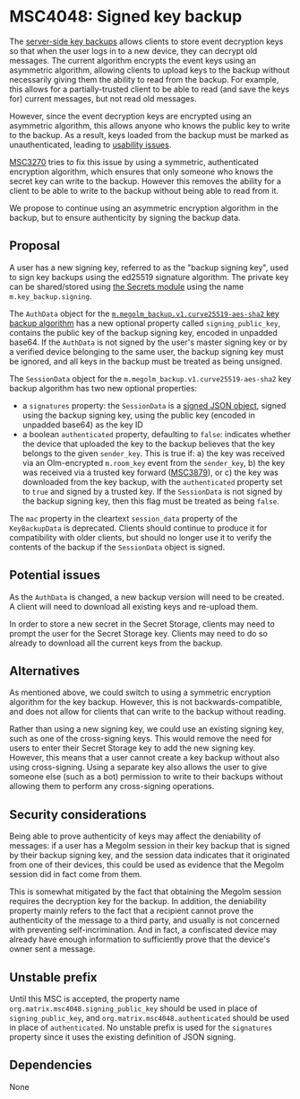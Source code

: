 # MSC4048: Signed key backup

The [server-side key
backups](https://spec.matrix.org/unstable/client-server-api/#server-side-key-backups)
allows clients to store event decryption keys so that when the user logs in to
a new device, they can decrypt old messages.  The current algorithm encrypts
the event keys using an asymmetric algorithm, allowing clients to upload keys to
the backup without necessarily giving them the ability to read from the
backup.  For example, this allows for a partially-trusted client to be able to
read (and save the keys for) current messages, but not read old messages.

However, since the event decryption keys are encrypted using an asymmetric
algorithm, this allows anyone who knows the public key to write to the backup.
As a result, keys loaded from the backup must be marked as unauthenticated,
leading to [usability
issues](https://github.com/vector-im/element-web/issues/14323).

[MSC3270](https://github.com/matrix-org/matrix-spec-proposals/pull/3270) tries
to fix this issue by using a symmetric, authenticated encryption algorithm,
which ensures that only someone who knows the secret key can write to the
backup.  However this removes the ability for a client to be able to write to
the backup without being able to read from it.

We propose to continue using an asymmetric encryption algorithm in the backup,
but to ensure authenticity by signing the backup data.

## Proposal

A user has a new signing key, referred to as the "backup signing key", used to
sign key backups using the ed25519 signature algorithm.  The private key can be
shared/stored using [the Secrets
module](https://spec.matrix.org/unstable/client-server-api/#secrets) using the
name `m.key_backup.signing`.

The `AuthData` object for the [`m.megolm_backup.v1.curve25519-aes-sha2` key
backup
algorithm](https://spec.matrix.org/unstable/client-server-api/#backup-algorithm-mmegolm_backupv1curve25519-aes-sha2)
has a new optional property called `signing_public_key`, contains the public
key of the backup signing key, encoded in unpadded base64.  If the `AuthData`
is not signed by the user's master signing key or by a verified device
belonging to the same user, the backup signing key must be ignored, and all
keys in the backup must be treated as being unsigned.

The `SessionData` object for the `m.megolm_backup.v1.curve25519-aes-sha2` key
backup algorithm has two new optional properties:

- a `signatures` property: the `SessionData` is a [signed JSON
  object](https://spec.matrix.org/unstable/appendices/#signing-json), signed
  using the backup signing key, using the public key (encoded in unpadded
  base64) as the key ID
- a boolean `authenticated` property, defaulting to `false`: indicates whether
  the device that uploaded the key to the backup believes that the key belongs
  to the given `sender_key`.  This is true if: a) the key was received via an
  Olm-encrypted `m.room_key` event from the `sender_key`, b) the key was
  received via a trusted key forward
  ([MSC3879](https://github.com/matrix-org/matrix-spec-proposals/pull/3879)),
  or c) the key was downloaded from the key backup, with the `authenticated`
  property set to `true` and signed by a trusted key.  If the `SessionData` is
  not signed by the backup signing key, then this flag must be treated as being
  `false`.

The `mac` property in the cleartext `session_data` property of the
`KeyBackupData` is deprecated.  Clients should continue to produce it for
compatibility with older clients, but should no longer use it to verify the
contents of the backup if the `SessionData` object is signed.

## Potential issues

As the `AuthData` is changed, a new backup version will need to be created.  A
client will need to download all existing keys and re-upload them.

In order to store a new secret in the Secret Storage, clients may need to
prompt the user for the Secret Storage key.  Clients may need to do so already
to download all the current keys from the backup.

## Alternatives

As mentioned above, we could switch to using a symmetric encryption algorithm
for the key backup.  However, this is not backwards-compatible, and does not
allow for clients that can write to the backup without reading.

Rather than using a new signing key, we could use an existing signing key, such
as one of the cross-signing keys.  This would remove the need for users to
enter their Secret Storage key to add the new signing key.  However, this means
that a user cannot create a key backup without also using cross-signing.  Using
a separate key also allows the user to give someone else (such as a bot)
permission to write to their backups without allowing them to perform any
cross-signing operations.

## Security considerations

Being able to prove authenticity of keys may affect the deniability of
messages: if a user has a Megolm session in their key backup that is signed by their
backup signing key, and the session data indicates that it originated from one
of their devices, this could be used as evidence that the Megolm session did in
fact come from them.

This is somewhat mitigated by the fact that obtaining the Megolm session
requires the decryption key for the backup.  In addition, the deniability
property mainly refers to the fact that a recipient cannot prove the
authenticity of the message to a third party, and usually is not concerned with
preventing self-incrimination.  And in fact, a confiscated device may already
have enough information to sufficiently prove that the device's owner sent a
message.

## Unstable prefix

Until this MSC is accepted, the property name
`org.matrix.msc4048.signing_public_key` should be used in place of
`signing_public_key`, and `org.matrix.msc4048.authenticated` should be used in
place of `authenticated`.  No unstable prefix is used for the `signatures`
property since it uses the existing definition of JSON signing.

## Dependencies

None
